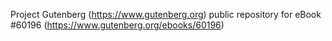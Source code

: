Project Gutenberg (https://www.gutenberg.org) public repository for
eBook #60196 (https://www.gutenberg.org/ebooks/60196)
